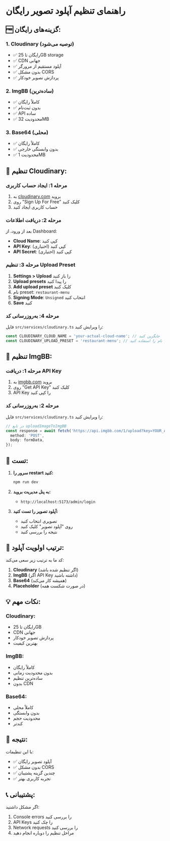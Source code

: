# راهنمای تنظیم آپلود تصویر رایگان

## 🆓 گزینه‌های رایگان:

### 1. **Cloudinary** (توصیه می‌شود)
- ✅ رایگان تا 25GB storage
- ✅ CDN جهانی
- ✅ آپلود مستقیم از مرورگر
- ✅ بدون مشکل CORS
- ✅ پردازش تصویر خودکار

### 2. **ImgBB** (ساده‌ترین)
- ✅ کاملاً رایگان
- ✅ بدون ثبت‌نام
- ✅ API ساده
- ✅ محدودیت 32MB

### 3. **Base64** (محلی)
- ✅ کاملاً رایگان
- ✅ بدون وابستگی خارجی
- ✅ محدودیت 1MB

## 🚀 تنظیم Cloudinary:

### مرحله 1: ایجاد حساب کاربری
1. به [cloudinary.com](https://cloudinary.com) بروید
2. روی "Sign Up For Free" کلیک کنید
3. حساب کاربری ایجاد کنید

### مرحله 2: دریافت اطلاعات
بعد از ورود، از Dashboard:
- **Cloud Name**: کپی کنید
- **API Key**: کپی کنید (اختیاری)
- **API Secret**: کپی کنید (اختیاری)

### مرحله 3: تنظیم Upload Preset
1. **Settings > Upload** را باز کنید
2. **Upload presets** را پیدا کنید
3. **Add upload preset** کلیک کنید
4. نام preset: `restaurant-menu`
5. **Signing Mode**: `Unsigned` انتخاب کنید
6. **Save** کنید

### مرحله 4: به‌روزرسانی کد
فایل `src/services/cloudinary.ts` را ویرایش کنید:

```typescript
const CLOUDINARY_CLOUD_NAME = 'your-actual-cloud-name'; // جایگزین کنید
const CLOUDINARY_UPLOAD_PRESET = 'restaurant-menu'; // همین نام را استفاده کنید
```

## 🔧 تنظیم ImgBB:

### مرحله 1: دریافت API Key
1. به [imgbb.com](https://imgbb.com) بروید
2. روی "Get API Key" کلیک کنید
3. API Key را کپی کنید

### مرحله 2: به‌روزرسانی کد
فایل `src/services/cloudinary.ts` را ویرایش کنید:

```typescript
// در تابع uploadImageToImgBB
const response = await fetch('https://api.imgbb.com/1/upload?key=YOUR_ACTUAL_API_KEY', {
  method: 'POST',
  body: formData,
});
```

## 📱 تست:

1. **سرور را restart کنید:**
   ```bash
   npm run dev
   ```

2. **به پنل مدیریت بروید:**
   - `http://localhost:5173/admin/login`

3. **آپلود تصویر را تست کنید:**
   - تصویری انتخاب کنید
   - روی "آپلود تصویر" کلیک کنید
   - نتیجه را بررسی کنید

## 🔄 ترتیب اولویت آپلود:

کد ما به ترتیب زیر سعی می‌کند:

1. **Cloudinary** (اگر تنظیم شده باشد)
2. **ImgBB** (اگر API Key داشته باشید)
3. **Base64** (همیشه کار می‌کند)
4. **Placeholder** (در صورت شکست همه)

## 💡 نکات مهم:

### Cloudinary:
- رایگان تا 25GB
- CDN جهانی
- پردازش تصویر خودکار
- بهترین کیفیت

### ImgBB:
- کاملاً رایگان
- بدون محدودیت زمانی
- ساده‌ترین تنظیم
- بدون CDN

### Base64:
- کاملاً محلی
- بدون وابستگی
- محدودیت حجم
- کندتر

## 🎯 نتیجه:

با این تنظیمات:
- ✅ آپلود تصویر رایگان
- ✅ بدون مشکل CORS
- ✅ چندین گزینه پشتیبان
- ✅ تجربه کاربری بهتر

## 📞 پشتیبانی:

اگر مشکل داشتید:
1. Console errors را بررسی کنید
2. API Keys را چک کنید
3. Network requests را بررسی کنید
4. مراحل تنظیم را دوباره انجام دهید

